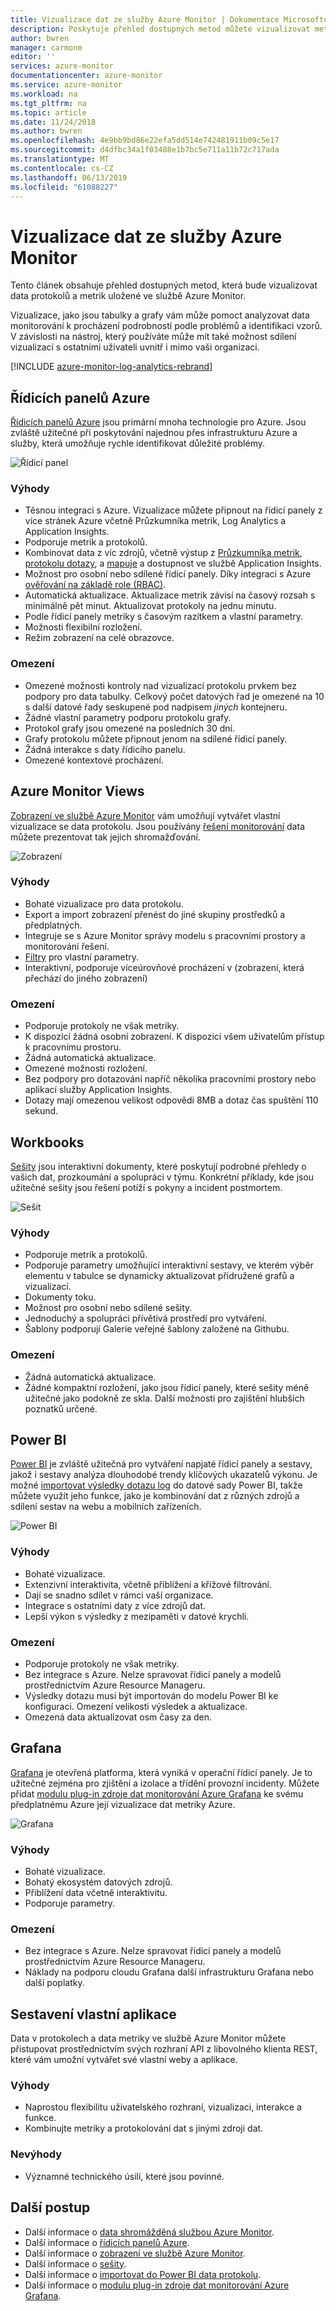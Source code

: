 ```yaml
---
title: Vizualizace dat ze služby Azure Monitor | Dokumentace Microsoftu
description: Poskytuje přehled dostupných metod můžete vizualizovat metriky a protokolování dat uložených ve službě Azure Monitor.
author: bwren
manager: carmonm
editor: ''
services: azure-monitor
documentationcenter: azure-monitor
ms.service: azure-monitor
ms.workload: na
ms.tgt_pltfrm: na
ms.topic: article
ms.date: 11/24/2018
ms.author: bwren
ms.openlocfilehash: 4e9bb9bd86e22efa5dd514e742481911b09c5e17
ms.sourcegitcommit: d4dfbc34a1f03488e1b7bc5e711a11b72c717ada
ms.translationtype: MT
ms.contentlocale: cs-CZ
ms.lasthandoff: 06/13/2019
ms.locfileid: "61088227"
---
```

# <a name="visualizing-data-from-azure-monitor"></a>Vizualizace dat ze služby Azure Monitor
Tento článek obsahuje přehled dostupných metod, která bude vizualizovat data protokolů a metrik uložené ve službě Azure Monitor.

Vizualizace, jako jsou tabulky a grafy vám může pomoct analyzovat data monitorování k procházení podrobností podle problémů a identifikaci vzorů. V závislosti na nástroj, který používáte může mít také možnost sdílení vizualizací s ostatními uživateli uvnitř i mimo vaši organizaci.

[!INCLUDE [azure-monitor-log-analytics-rebrand](../../includes/azure-monitor-log-analytics-rebrand.md)]

## <a name="azure-dashboards"></a>Řídicích panelů Azure
[Řídicích panelů Azure](../azure-portal/azure-portal-dashboards.md) jsou primární mnoha technologie pro Azure. Jsou zvláště užitečné při poskytování najednou přes infrastrukturu Azure a služby, která umožňuje rychle identifikovat důležité problémy.

![Řídicí panel](media/visualizations/dashboard.png)

### <a name="advantages"></a>Výhody
- Těsnou integraci s Azure. Vizualizace můžete připnout na řídicí panely z více stránek Azure včetně Průzkumníka metrik, Log Analytics a Application Insights.
- Podporuje metrik a protokolů.
- Kombinovat data z víc zdrojů, včetně výstup z [Průzkumníka metrik](platform/metrics-charts.md), [protokolu dotazy](log-query/log-query-overview.md), a [mapuje](app/app-map.md) a dostupnost ve službě Application Insights.
- Možnost pro osobní nebo sdílené řídicí panely. Díky integraci s Azure [ověřování na základě role (RBAC)](../role-based-access-control/overview.md).
- Automatická aktualizace. Aktualizace metrik závisí na časový rozsah s minimálně pět minut. Aktualizovat protokoly na jednu minutu.
- Podle řídicí panely metriky s časovým razítkem a vlastní parametry.
- Možnosti flexibilní rozložení.
- Režim zobrazení na celé obrazovce.


### <a name="limitations"></a>Omezení
- Omezené možnosti kontroly nad vizualizací protokolu prvkem bez podpory pro data tabulky. Celkový počet datových řad je omezené na 10 s další datové řady seskupené pod nadpisem _jiných_ kontejneru.
- Žádné vlastní parametry podporu protokolu grafy.
- Protokol grafy jsou omezené na posledních 30 dní.
- Grafy protokolu můžete připnout jenom na sdílené řídicí panely.
- Žádná interakce s daty řídicího panelu.
- Omezené kontextové procházení.

## <a name="azure-monitor-views"></a>Azure Monitor Views
[Zobrazení ve službě Azure Monitor](platform/view-designer.md) vám umožňují vytvářet vlastní vizualizace se data protokolu. Jsou používány [řešení monitorování](insights/solutions.md) data můžete prezentovat tak jejich shromažďování.

![Zobrazení](media/visualizations/view.png)

### <a name="advantages"></a>Výhody
- Bohaté vizualizace pro data protokolu.
- Export a import zobrazení přenést do jiné skupiny prostředků a předplatných.
- Integruje se s Azure Monitor správy modelu s pracovními prostory a monitorování řešení.
- [Filtry](platform/view-designer-filters.md) pro vlastní parametry.
- Interaktivní, podporuje víceúrovňové procházení v (zobrazení, která přechází do jiného zobrazení)

### <a name="limitations"></a>Omezení
- Podporuje protokoly ne však metriky.
- K dispozici žádná osobní zobrazení. K dispozici všem uživatelům přístup k pracovnímu prostoru.
- Žádná automatická aktualizace.
- Omezené možnosti rozložení.
- Bez podpory pro dotazování napříč několika pracovními prostory nebo aplikací služby Application Insights.
- Dotazy mají omezenou velikost odpovědi 8MB a dotaz čas spuštění 110 sekund.


## <a name="workbooks"></a>Workbooks
[Sešity](../azure-monitor/app/usage-workbooks.md) jsou interaktivní dokumenty, které poskytují podrobné přehledy o vašich dat, prozkoumání a spolupráci v týmu. Konkrétní příklady, kde jsou užitečné sešity jsou řešení potíží s pokyny a incident postmortem.

![Sešit](media/visualizations/workbook.png)

### <a name="advantages"></a>Výhody
- Podporuje metrik a protokolů.
- Podporuje parametry umožňující interaktivní sestavy, ve kterém výběr elementu v tabulce se dynamicky aktualizovat přidružené grafů a vizualizací.
- Dokumenty toku.
- Možnost pro osobní nebo sdílené sešity.
- Jednoduchý a spolupráci přívětivá prostředí pro vytváření.
- Šablony podporují Galerie veřejné šablony založené na Githubu.

### <a name="limitations"></a>Omezení
- Žádná automatická aktualizace.
- Žádné kompaktní rozložení, jako jsou řídicí panely, které sešity méně užitečné jako podokně ze skla. Další možnosti pro zajištění hlubších poznatků určené.


## <a name="power-bi"></a>Power BI
[Power BI](https://powerbi.microsoft.com/documentation/powerbi-service-get-started/) je zvláště užitečná pro vytváření napjaté řídicí panely a sestavy, jakož i sestavy analýza dlouhodobé trendy klíčových ukazatelů výkonu. Je možné [importovat výsledky dotazu log](platform/powerbi.md) do datové sady Power BI, takže můžete využít jeho funkce, jako je kombinování dat z různých zdrojů a sdílení sestav na webu a mobilních zařízeních.

![Power BI](media/visualizations/power-bi.png)

### <a name="advantages"></a>Výhody
- Bohaté vizualizace.
- Extenzivní interaktivita, včetně přiblížení a křížové filtrování.
- Dají se snadno sdílet v rámci vaší organizace.
- Integrace s ostatními daty z více zdrojů dat.
- Lepší výkon s výsledky z mezipaměti v datové krychli.


### <a name="limitations"></a>Omezení
- Podporuje protokoly ne však metriky.
- Bez integrace s Azure. Nelze spravovat řídicí panely a modelů prostřednictvím Azure Resource Manageru.
- Výsledky dotazu musí být importován do modelu Power BI ke konfiguraci. Omezení velikosti výsledek a aktualizace.
- Omezená data aktualizovat osm časy za den.


## <a name="grafana"></a>Grafana
[Grafana](https://grafana.com/) je otevřená platforma, která vyniká v operační řídicí panely. Je to užitečné zejména pro zjištění a izolace a třídění provozní incidenty. Můžete přidat [modulu plug-in zdroje dat monitorování Azure Grafana](platform/grafana-plugin.md) ke svému předplatnému Azure její vizualizace dat metriky Azure.

![Grafana](media/visualizations/grafana.png)

### <a name="advantages"></a>Výhody
- Bohaté vizualizace.
- Bohatý ekosystém datových zdrojů.
- Přiblížení data včetně interaktivitu.
- Podporuje parametry.

### <a name="limitations"></a>Omezení
- Bez integrace s Azure. Nelze spravovat řídicí panely a modelů prostřednictvím Azure Resource Manageru.
- Náklady na podporu cloudu Grafana další infrastrukturu Grafana nebo další poplatky.


## <a name="build-your-own-custom-application"></a>Sestavení vlastní aplikace
Data v protokolech a data metriky ve službě Azure Monitor můžete přistupovat prostřednictvím svých rozhraní API z libovolného klienta REST, které vám umožní vytvářet své vlastní weby a aplikace.

### <a name="advantages"></a>Výhody
- Naprostou flexibilitu uživatelského rozhraní, vizualizaci, interakce a funkce.
- Kombinujte metriky a protokolování dat s jinými zdroji dat.

### <a name="disadvantages"></a>Nevýhody
- Významné technického úsilí, které jsou povinné.


## <a name="next-steps"></a>Další postup
- Další informace o [data shromážděná službou Azure Monitor](platform/data-platform.md).
- Další informace o [řídicích panelů Azure](../azure-portal/azure-portal-dashboards.md).
- Další informace o [zobrazení ve službě Azure Monitor](platform/view-designer.md).
- Další informace o [sešity](../azure-monitor/app/usage-workbooks.md).
- Další informace o [importovat do Power BI data protokolu](../azure-monitor/platform/powerbi.md).
- Další informace o [modulu plug-in zdroje dat monitorování Azure Grafana](../azure-monitor/platform/grafana-plugin.md).

